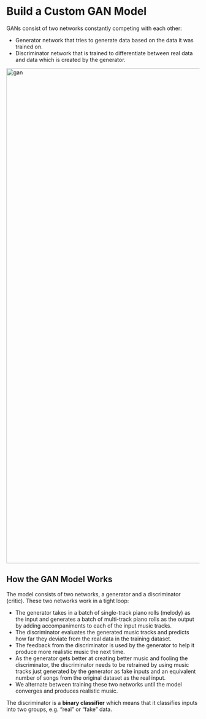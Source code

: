 # Build a Custom GAN Model
GANs consist of two networks constantly competing with each other:

  - Generator network that tries to generate data based on the data it was trained on.
  - Discriminator network that is trained to differentiate between real data and data which is created by the generator.

<img width="1291" alt="gan" src="https://user-images.githubusercontent.com/45710599/136113565-d5830e31-bdc5-49ea-8bd5-1e927bca4a66.png">

## How the GAN Model Works

The model consists of two networks, a generator and a discriminator (critic). These two networks work in a tight loop:

  - The generator takes in a batch of single-track piano rolls (melody) as the input and generates a batch of multi-track piano rolls as the output by adding accompaniments to each of the input music tracks.
  - The discriminator evaluates the generated music tracks and predicts how far they deviate from the real data in the training dataset.
  - The feedback from the discriminator is used by the generator to help it produce more realistic music the next time.
  - As the generator gets better at creating better music and fooling the discriminator, the discriminator needs to be retrained by using music tracks just generated by the generator as fake inputs and an equivalent number of songs from the original dataset as the real input.
  - We alternate between training these two networks until the model converges and produces realistic music.

The discriminator is a **binary classifier** which means that it classifies inputs into two groups, e.g. “real” or “fake” data.
